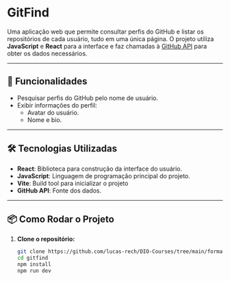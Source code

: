 # GitFind

Uma aplicação web que permite consultar perfis do GitHub e listar os repositórios de cada usuário, tudo em uma única página. O projeto utiliza **JavaScript** e **React** para a interface e faz chamadas à [GitHub API](https://docs.github.com/en/rest) para obter os dados necessários.

---

## 🚀 Funcionalidades

- Pesquisar perfis do GitHub pelo nome de usuário.
- Exibir informações do perfil:
  - Avatar do usuário.
  - Nome e bio.

---

## 🛠️ Tecnologias Utilizadas

- **React**: Biblioteca para construção da interface do usuário.
- **JavaScript**: Linguagem de programação principal do projeto.
- **Vite**: Build tool para inicializar o projeto 
- **GitHub API**: Fonte dos dados.

---

## 📦 Como Rodar o Projeto

1. **Clone o repositório:**

   ```bash
   git clone https://github.com/lucas-rech/DIO-Courses/tree/main/formacao-react/gitfind
   cd gitfind
   npm install
   npm run dev


